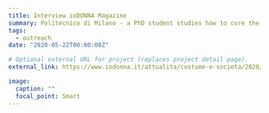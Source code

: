 ```yaml
---
title: Interview ioDONNA Magazine
summary: Politecnico di Milano - a PhD student studies how to cure the heart with mathematics.
tags:
  - outreach
date: "2020-05-22T00:00:00Z"

# Optional external URL for project (replaces project detail page).
external_link: https://www.iodonna.it/attualita/costume-e-societa/2020/05/22/politecnico-di-milano-curare-patologie-cardiache-matematicare-con-la-matematica/

image:
  caption: ""
  focal_point: Smart
---
```

